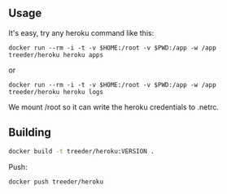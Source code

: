 

## Usage

It's easy, try any heroku command like this:

```
docker run --rm -i -t -v $HOME:/root -v $PWD:/app -w /app treeder/heroku heroku apps
```
or
```
docker run --rm -i -t -v $HOME:/root -v $PWD:/app -w /app treeder/heroku heroku logs
```

We mount /root so it can write the heroku credentials to .netrc.


## Building

```sh
docker build -t treeder/heroku:VERSION .
```

Push:

```sh
docker push treeder/heroku
```
